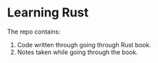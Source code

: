 # Learning Rust

The repo contains:

1. Code written through going through Rust book.
2. Notes taken while going through the book.
